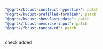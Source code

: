 ```yaml
---
"@ogrtk/ktcust-construct-hyperlink": patch
"@ogrtk/kvcust-prefilled-formlink": patch
"@ogrtk/kvcust-show-lastupdate": patch
"@ogrtk/fbcust-memorise-input": patch
"@ogrtk/fbcust-random-cd": patch
---
```


check added
